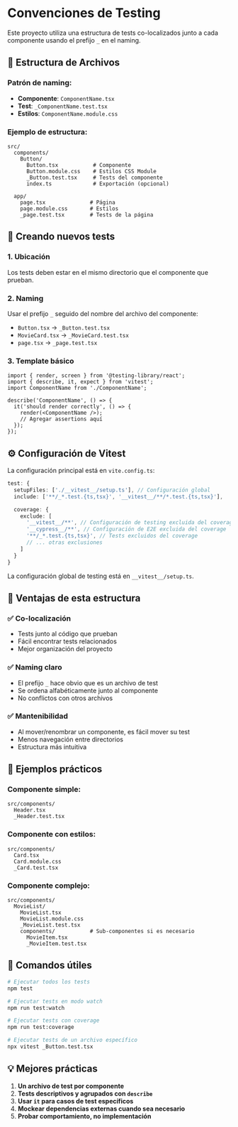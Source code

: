 # Convenciones de Testing

Este proyecto utiliza una estructura de tests co-localizados junto a cada componente usando el prefijo `_` en el naming.

## 📁 Estructura de Archivos

### Patrón de naming:

- **Componente**: `ComponentName.tsx`
- **Test**: `_ComponentName.test.tsx`
- **Estilos**: `ComponentName.module.css`

### Ejemplo de estructura:

```
src/
  components/
    Button/
      Button.tsx           # Componente
      Button.module.css    # Estilos CSS Module
      _Button.test.tsx     # Tests del componente
      index.ts             # Exportación (opcional)

  app/
    page.tsx              # Página
    page.module.css       # Estilos
    _page.test.tsx        # Tests de la página
```

## 🧪 Creando nuevos tests

### 1. Ubicación

Los tests deben estar en el mismo directorio que el componente que prueban.

### 2. Naming

Usar el prefijo `_` seguido del nombre del archivo del componente:

- `Button.tsx` → `_Button.test.tsx`
- `MovieCard.tsx` → `_MovieCard.test.tsx`
- `page.tsx` → `_page.test.tsx`

### 3. Template básico

```tsx
import { render, screen } from '@testing-library/react';
import { describe, it, expect } from 'vitest';
import ComponentName from './ComponentName';

describe('ComponentName', () => {
  it('should render correctly', () => {
    render(<ComponentName />);
    // Agregar assertions aquí
  });
});
```

## ⚙️ Configuración de Vitest

La configuración principal está en `vite.config.ts`:

```typescript
test: {
  setupFiles: ['./__vitest__/setup.ts'], // Configuración global
  include: ['**/_*.test.{ts,tsx}', '__vitest__/**/*.test.{ts,tsx}'],

  coverage: {
    exclude: [
      '__vitest__/**', // Configuración de testing excluida del coverage
      '__cypress__/**', // Configuración de E2E excluida del coverage
      '**/_*.test.{ts,tsx}', // Tests excluidos del coverage
      // ... otras exclusiones
    ]
  }
}
```

La configuración global de testing está en `__vitest__/setup.ts`.

## 🎯 Ventajas de esta estructura

### ✅ **Co-localización**

- Tests junto al código que prueban
- Fácil encontrar tests relacionados
- Mejor organización del proyecto

### ✅ **Naming claro**

- El prefijo `_` hace obvio que es un archivo de test
- Se ordena alfabéticamente junto al componente
- No conflictos con otros archivos

### ✅ **Mantenibilidad**

- Al mover/renombrar un componente, es fácil mover su test
- Menos navegación entre directorios
- Estructura más intuitiva

## 📝 Ejemplos prácticos

### Componente simple:

```
src/components/
  Header.tsx
  _Header.test.tsx
```

### Componente con estilos:

```
src/components/
  Card.tsx
  Card.module.css
  _Card.test.tsx
```

### Componente complejo:

```
src/components/
  MovieList/
    MovieList.tsx
    MovieList.module.css
    _MovieList.test.tsx
    components/           # Sub-componentes si es necesario
      MovieItem.tsx
      _MovieItem.test.tsx
```

## 🚀 Comandos útiles

```bash
# Ejecutar todos los tests
npm test

# Ejecutar tests en modo watch
npm run test:watch

# Ejecutar tests con coverage
npm run test:coverage

# Ejecutar tests de un archivo específico
npx vitest _Button.test.tsx
```

## 💡 Mejores prácticas

1. **Un archivo de test por componente**
2. **Tests descriptivos y agrupados con `describe`**
3. **Usar `it` para casos de test específicos**
4. **Mockear dependencias externas cuando sea necesario**
5. **Probar comportamiento, no implementación**
